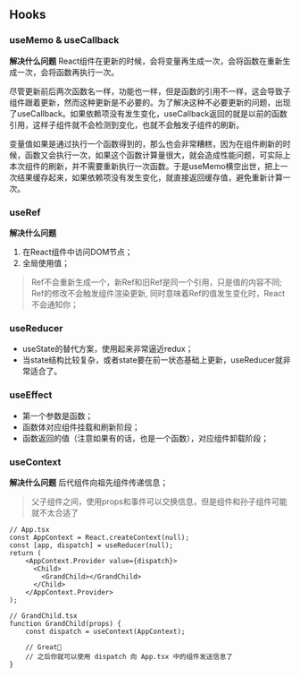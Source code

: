## Hooks

### useMemo & useCallback
**解决什么问题**
React组件在更新的时候，会将变量再生成一次，会将函数在重新生成一次，会将函数再执行一次。

尽管更新前后两次函数名一样，功能也一样，但是函数的引用不一样，这会导致子组件跟着更新，然而这种更新是不必要的。为了解决这种不必要更新的问题，出现了useCallback。如果依赖项没有发生变化，useCallback返回的就是以前的函数引用，这样子组件就不会检测到变化，也就不会触发子组件的刷新。

变量值如果是通过执行一个函数得到的，那么也会非常糟糕，因为在组件刷新的时候，函数又会执行一次，如果这个函数计算量很大，就会造成性能问题，可实际上本次组件的刷新，并不需要重新执行一次函数。于是useMemo横空出世，把上一次结果缓存起来，如果依赖项没有发生变化，就直接返回缓存值，避免重新计算一次。


### useRef
**解决什么问题**
1. 在React组件中访问DOM节点；
2. 全局使用值；
> Ref不会重新生成一个，新Ref和旧Ref是同一个引用，只是值的内容不同;
> Ref的修改不会触发组件渲染更新, 同时意味着Ref的值发生变化时，React不会通知你；


### useReducer
* useState的替代方案，使用起来非常逼近redux；
* 当state结构比较复杂，或者state要在前一状态基础上更新，useReducer就非常适合了。


### useEffect
* 第一个参数是函数；
* 函数体对应组件挂载和刷新阶段；
* 函数返回的值（注意如果有的话，也是一个函数），对应组件卸载阶段；


### useContext
**解决什么问题**
后代组件向祖先组件传递信息；
> 父子组件之间，使用props和事件可以交换信息，但是组件和孙子组件可能就不太合适了

```tsx
// App.tsx
const AppContext = React.createContext(null);
const [app, dispatch] = useReducer(null);
return (
    <AppContext.Provider value={dispatch}>
      <Child>
        <GrandChild></GrandChild>
      </Child>
    </AppContext.Provider>
);
```
```tsx
// GrandChild.tsx
function GrandChild(props) {
    const dispatch = useContext(AppContext);

    // Great🌟
    // 之后你就可以使用 dispatch 向 App.tsx 中的组件发送信息了
}
```
